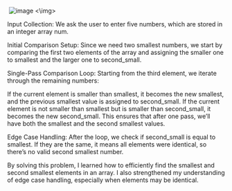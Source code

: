 <img> ![image](https://github.com/user-attachments/assets/1622a8f4-759b-4ac1-9d19-c76458d1726a) <\img>


Input Collection: We ask the user to enter five numbers, which are stored in an integer array num. 

Initial Comparison Setup: Since we need two smallest numbers, we start by comparing the first two elements of the array and assigning the smaller one to smallest and the larger one to second_small. 

Single-Pass Comparison Loop: Starting from the third element, we iterate through the remaining numbers:

If the current element is smaller than smallest, it becomes the new smallest, and the previous smallest value is assigned to second_small.
If the current element is not smaller than smallest but is smaller than second_small, it becomes the new second_small.
This ensures that after one pass, we’ll have both the smallest and the second smallest values.

Edge Case Handling: After the loop, we check if second_small is equal to smallest. If they are the same, it means all elements were identical, so there’s no valid second smallest number.



By solving this problem, I learned how to efficiently find the smallest and second smallest elements in an array. I also strengthened my understanding of edge case handling, especially when elements may be identical.
